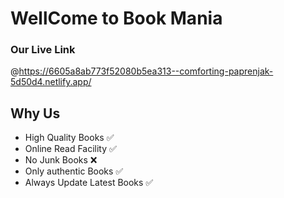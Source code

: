 # WellCome to Book Mania
 
 ### Our Live Link 
 @https://6605a8ab773f52080b5ea313--comforting-paprenjak-5d50d4.netlify.app/


## Why Us 

- High Quality Books ✅
- Online Read Facility ✅
- No Junk Books ❌
- Only authentic Books ✅
- Always Update Latest Books ✅


